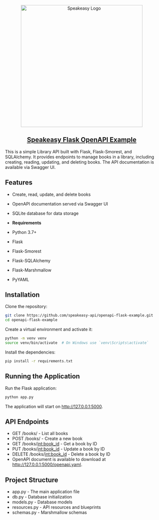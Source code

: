<div align="center">
    <a href="[Speakeasy](https://speakeasyapi.dev/)">
        <img src="https://github.com/speakeasy-api/speakeasy/assets/68016351/e959f81a-b250-4003-8c5c-a45b9463fc95" alt="Speakeasy Logo" width="400">
        <h2>Speakeasy Flask OpenAPI Example</h2>
    </a>
</div>

This is a simple Library API built with Flask, Flask-Smorest, and SQLAlchemy. It provides endpoints to manage books in a library, including creating, reading, updating, and deleting books. The API documentation is available via Swagger UI.

## Features

* Create, read, update, and delete books
* OpenAPI documentation served via Swagger UI
* SQLite database for data storage

* **Requirements**
* Python 3.7+
* Flask
* Flask-Smorest
* Flask-SQLAlchemy
* Flask-Marshmallow
* PyYAML

## Installation
  
Clone the repository:

```bash
git clone https://github.com/speakeasy-api/openapi-flask-example.git
cd openapi-flask-example
```

Create a virtual environment and activate it:

```bash
python -m venv venv
source venv/bin/activate  # On Windows use `venv\Scripts\activate`
```

Install the dependencies:

```bash
pip install -r requirements.txt
```

## Running the Application

Run the Flask application:

```bash
python app.py
```

The application will start on http://127.0.0.1:5000.

## API Endpoints

* GET /books/ - List all books
* POST /books/ - Create a new book
* GET /books/<int:book_id> - Get a book by ID
* PUT /books/<int:book_id> - Update a book by ID
* DELETE /books/<int:book_id> - Delete a book by ID
* OpenAPI document is available to download at http://127.0.0.1:5000/openapi.yaml.

## Project Structure

* app.py - The main application file
* db.py - Database initialization
* models.py - Database models
* resources.py - API resources and blueprints
* schemas.py - Marshmallow schemas
